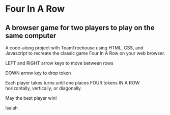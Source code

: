 # Four In A Row
## A browser game for two players to play on the same computer

A code-along project with TeamTreehouse using HTML, CSS, and Javascript to recreate the classic game Four In A Row on your web browser.

LEFT and RIGHT arrow keys to move between rows

DOWN arrow key to drop token

Each player takes turns until one places FOUR tokens IN A ROW horizontally, vertically, or diagonally.

May the best player win!

Isaiah
